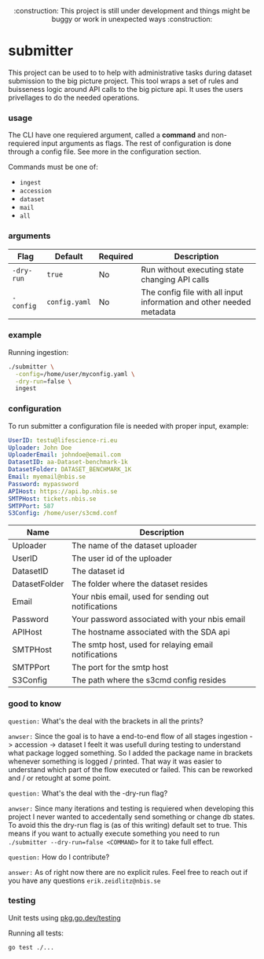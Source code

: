 <div align="center">
:construction: This project is still under development and things might be buggy or work in unexpected ways :construction:
</div>

# submitter
This project can be used to to help with administrative tasks during dataset submission to the big picture project. This tool wraps a set of rules and buisseness logic around API calls to the big picture api. It uses the users privellages to do the needed operations.

### usage

The CLI have one requiered argument, called a **command** and non-requiered input arguments as flags. The rest of configuration is done through a config file. See more in the configuration section.

Commands must be one of:

- `ingest`
- `accession`
- `dataset`
- `mail`
- `all`

### arguments

| Flag              | Default                          | Required | Description                                                                 |
|-------------------|----------------------------------|----------|-----------------------------------------------------------------------------|
| `-dry-run`        | `true`                           | No       | Run without executing state changing API calls                              |
| `-config`         | `config.yaml`                    | No       | The config file with all input information and other needed metadata        |

### example

Running ingestion:

```bash
./submitter \
  -config=/home/user/myconfig.yaml \
  -dry-run=false \
  ingest
```

### configuration

To run submitter a configuration file is needed with proper input, example: 

```yaml
UserID: testu@lifescience-ri.eu
Uploader: John Doe
UploaderEmail: johndoe@email.com
DatasetID: aa-Dataset-benchmark-1k
DatasetFolder: DATASET_BENCHMARK_1K
Email: myemail@nbis.se
Password: mypassword
APIHost: https://api.bp.nbis.se
SMTPHost: tickets.nbis.se
SMTPPort: 587
S3Config: /home/user/s3cmd.conf
```

| Name          | Description                                          |
| ------------- | ---------------------------------------------------- |
| Uploader      | The name of the dataset uploader                     |
| UserID        | The user id of the uploader                          |
| DatasetID     | The dataset id                                       |
| DatasetFolder | The folder where the dataset resides                 |
| Email         | Your nbis email, used for sending out notifications  |
| Password      | Your password associated with your nbis email        |
| APIHost       | The hostname associated with the SDA api             |
| SMTPHost      | The smtp host, used for relaying email notifications |
| SMTPPort      | The port for the smtp host                           |
| S3Config      | The path where the s3cmd config resides              |

### good to know

`question:` What's the deal with the brackets in all the prints?

`anwser:` Since the goal is to have a end-to-end flow of all stages ingestion -> accession -> dataset I feelt it was usefull during testing to understand what package logged something. So I added the package name in brackets whenever something is logged / printed. That way it was easier to understand which part of the flow executed or failed. This can be reworked and / or retought at some point.

`question:` What's the deal with the -dry-run flag? 

`anwser:` Since many iterations and testing is requiered when developing this project I never wanted to accedentally send something or change db states. To avoid this the dry-run flag is (as of this writing) default set to true. This means if you want to actually execute something you need to run `./submitter --dry-run=false <COMMAND>` for it to take full effect.

`question:` How do I contribute?

`answer:` As of right now there are no explicit rules. Feel free to reach out if you have any questions `erik.zeidlitz@nbis.se`

### testing

Unit tests using [pkg.go.dev/testing](https://pkg.go.dev/testing) 

Running all tests:
```bash
go test ./...
